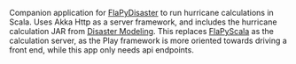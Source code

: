 Companion application for [FlaPyDisaster](https://github.com/cliftbar/FlaPyDisaster) to run hurricane calculations in Scala.  Uses Akka Http as a server framework, and includes the hurricane calculation JAR from [Disaster Modeling](https://github.com/cliftbar/DisasterModeling).  This replaces [FlaPyScala](https://github.com/cliftbar/FlaPyScala) as the calculation server, as the Play framework is more oriented towards driving a front end, while this app only needs api endpoints.
